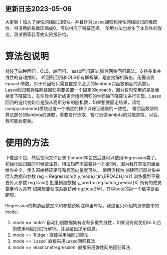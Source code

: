 ## 更新日志2023-05-06
大更新！加入了弹性网络回归模块。并且针对Lasso回归和弹性网络回归的稀疏性，将没用的系数压缩成0。可以供应于特征选择。
使用方法也发生了本质性的改变。测试例等我写完实验报告给。

# 算法包说明
封装了四种回归：OLS，岭回归，lasso回归算法,弹性网络回归算法。支持多重共线性的自动推断。
岭回归回归和OLS都有解析解，是直接解析解出，无需设置epoach参数，对于岭回归只需要自定义合适的lambda(罚函数前面的系数)。
Lasso回归和弹性网络回归需要设置一个固定的epoach，因为暂时使用的是批量梯度下降算法，有空我会更新成更合适岭回归的坐标轴下降算法进行实现。Lasso回归的迭代初始点是服从高斯分布的随机数，如果想要固定结果，请给numpy.random()模块设置一个确定的种子以保证结果的一致性。
带罚函数项的算法部分的lambda的选取，需要自行选取，暂时没做lambda的只能选取，以后，我可能会更新。

# 使用的方法
下载这个包，然后在同文件目录下import本包然后就可以使用Regression类了。
初始化回归器的时候请注意，特征矩阵不需要补一列全1列，因为我在算法包里会给你补全，传入原始特征矩阵和标签向量就可以。
使用流程为
创建回归器对象并喂入数据和参数
reg = Regression(X,y,mode,lr,lm,EPOACH,lm2)
训练模型不需要传入参数
reg.train()
批量预测数据
y_pred = reg.batch_predict(X)
所有的成员变量均为共有
如果想要获取系数访问reg.beta即可，其中beta的第一个数字是截距项。

Regression的构造函数定义和参数说明注释里有写。我这里只介绍构造参数中的mode。
1. mode == 'auto':
    自动判别数据集有没有多重共线性，如果没有就使用OLS;否则使用岭回归进行解析。并且给出提示信息。
2. mode == 'Ridge':
    直接采用岭回归算法
3. mode == ‘Lasso’
    直接采用Lasso回归算法
4. mode == 'elasticnetregression'
    直接采用弹性网络回归算法
    


